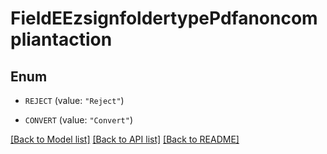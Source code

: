 # FieldEEzsignfoldertypePdfanoncompliantaction

## Enum


* `REJECT` (value: `"Reject"`)

* `CONVERT` (value: `"Convert"`)


[[Back to Model list]](../README.md#documentation-for-models) [[Back to API list]](../README.md#documentation-for-api-endpoints) [[Back to README]](../README.md)


